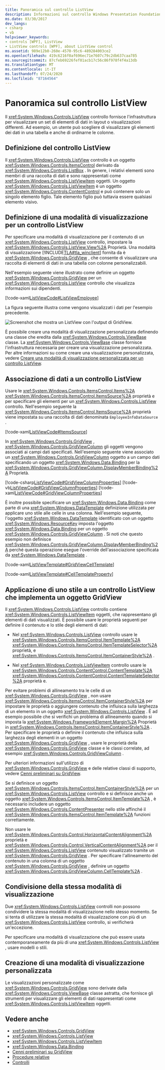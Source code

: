 ```yaml
---
title: Panoramica sul controllo ListView
description: Informazioni sul controllo Windows Presentation Foundation ListView, che fornisce l'infrastruttura per visualizzare gli elementi di dati in diversi layout o visualizzazioni.
ms.date: 03/30/2017
dev_langs:
- csharp
- vb
helpviewer_keywords:
- controls [WPF], ListView
- ListView controls [WPF], about ListView control
ms.assetid: 989e12b0-260e-4570-95c6-489284003ce2
ms.openlocfilehash: 419c6216f0af696ec71e7607c79c2db637caa785
ms.sourcegitcommit: 87cfeb69226fef01acb17c56c86f978f4f4a13db
ms.translationtype: MT
ms.contentlocale: it-IT
ms.lasthandoff: 07/24/2020
ms.locfileid: "87164564"
---
```

# <a name="listview-overview"></a>Panoramica sul controllo ListView
Il <xref:System.Windows.Controls.ListView> controllo fornisce l'infrastruttura per visualizzare un set di elementi di dati in layout o visualizzazioni differenti. Ad esempio, un utente può scegliere di visualizzare gli elementi dei dati in una tabella e anche di ordinarne le colonne.  

<a name="WhatisaListView"></a>
## <a name="what-is-a-listview"></a>Definizione del controllo ListView  
 Il <xref:System.Windows.Controls.ListView> controllo è un oggetto <xref:System.Windows.Controls.ItemsControl> derivato da <xref:System.Windows.Controls.ListBox> . In genere, i relativi elementi sono membri di una raccolta di dati e sono rappresentati come <xref:System.Windows.Controls.ListViewItem> oggetti. Un oggetto <xref:System.Windows.Controls.ListViewItem> è un oggetto <xref:System.Windows.Controls.ContentControl> e può contenere solo un singolo elemento figlio. Tale elemento figlio può tuttavia essere qualsiasi elemento visivo.  
  
<a name="DefiningaListViewView"></a>
## <a name="defining-a-view-mode-for-a-listview"></a>Definizione di una modalità di visualizzazione per un controllo ListView  
 Per specificare una modalità di visualizzazione per il contenuto di un <xref:System.Windows.Controls.ListView> controllo, impostare la <xref:System.Windows.Controls.ListView.View%2A> Proprietà. Una modalità di visualizzazione [!INCLUDE[TLA#tla_winclient](../../../../includes/tlasharptla-winclient-md.md)] fornita da è <xref:System.Windows.Controls.GridView> , che consente di visualizzare una raccolta di elementi di dati in una tabella con colonne personalizzabili.  
  
 Nell'esempio seguente viene illustrato come definire un oggetto <xref:System.Windows.Controls.GridView> per un <xref:System.Windows.Controls.ListView> controllo che visualizza informazioni sui dipendenti.  
  
 [!code-xaml[ListViewCode#ListViewEmployee](~/samples/snippets/csharp/VS_Snippets_Wpf/ListViewCode/CSharp/Window1.xaml#listviewemployee)]  
  
 La figura seguente illustra come vengono visualizzati i dati per l'esempio precedente.  
  
 ![Screenshot che mostra un ListView con l'output di GridView.](./media/gridview-overview/listview-gridview-output.jpg)  
  
 È possibile creare una modalità di visualizzazione personalizzata definendo una classe che eredita dalla <xref:System.Windows.Controls.ViewBase> classe. La <xref:System.Windows.Controls.ViewBase> classe fornisce l'infrastruttura necessaria per creare una visualizzazione personalizzata. Per altre informazioni su come creare una visualizzazione personalizzata, vedere [Creare una modalità di visualizzazione personalizzata per un controllo ListView](how-to-create-a-custom-view-mode-for-a-listview.md).  
  
<a name="BindingDatatoaListView"></a>
## <a name="binding-data-to-a-listview"></a>Associazione di dati a un controllo ListView  
 Usare le <xref:System.Windows.Controls.ItemsControl.Items%2A> <xref:System.Windows.Controls.ItemsControl.ItemsSource%2A> proprietà e per specificare gli elementi per un <xref:System.Windows.Controls.ListView> controllo. Nell'esempio seguente la <xref:System.Windows.Controls.ItemsControl.ItemsSource%2A> proprietà viene impostata su una raccolta di dati denominata `EmployeeInfoDataSource` .  
  
 [!code-xaml[ListViewCode#ItemsSource](~/samples/snippets/csharp/VS_Snippets_Wpf/ListViewCode/CSharp/Window1.xaml#itemssource)]  
  
 In <xref:System.Windows.Controls.GridView> , <xref:System.Windows.Controls.GridViewColumn> gli oggetti vengono associati ai campi dati specificati. Nell'esempio seguente viene associato un <xref:System.Windows.Controls.GridViewColumn> oggetto a un campo dati specificando un oggetto <xref:System.Windows.Data.Binding> per la <xref:System.Windows.Controls.GridViewColumn.DisplayMemberBinding%2A> Proprietà.  
  
 [!code-csharp[ListViewCode#GridViewColumnProperties](~/samples/snippets/csharp/VS_Snippets_Wpf/ListViewCode/CSharp/Window1.xaml.cs#gridviewcolumnproperties)]
 [!code-vb[ListViewCode#GridViewColumnProperties](~/samples/snippets/visualbasic/VS_Snippets_Wpf/ListViewCode/visualbasic/window1.xaml.vb#gridviewcolumnproperties)]
 [!code-xaml[ListViewCode#GridViewColumnProperties](~/samples/snippets/csharp/VS_Snippets_Wpf/ListViewCode/CSharp/Window1.xaml#gridviewcolumnproperties)]  
  
 È inoltre possibile specificare un <xref:System.Windows.Data.Binding> come parte di una <xref:System.Windows.DataTemplate> definizione utilizzata per applicare uno stile alle celle in una colonna. Nell'esempio seguente, l'oggetto <xref:System.Windows.DataTemplate> identificato con un oggetto <xref:System.Windows.ResourceKey> imposta l'oggetto <xref:System.Windows.Data.Binding> per un oggetto <xref:System.Windows.Controls.GridViewColumn> . Si noti che questo esempio non definisce <xref:System.Windows.Controls.GridViewColumn.DisplayMemberBinding%2A> perché questa operazione esegue l'override dell'associazione specificata da <xref:System.Windows.DataTemplate> .  
  
 [!code-xaml[ListViewTemplate#GridViewCellTemplate](~/samples/snippets/csharp/VS_Snippets_Wpf/ListViewTemplate/CS/window1.xaml#gridviewcelltemplate)]  
  
 [!code-xaml[ListViewTemplate#CellTemplateProperty](~/samples/snippets/csharp/VS_Snippets_Wpf/ListViewTemplate/CS/window1.xaml#celltemplateproperty)]  
  
<a name="StylingaListView"></a>
## <a name="styling-a-listview-that-implements-a-gridview"></a>Applicazione di uno stile a un controllo ListView che implementa un oggetto GridView  
 Il <xref:System.Windows.Controls.ListView> controllo contiene <xref:System.Windows.Controls.ListViewItem> oggetti, che rappresentano gli elementi di dati visualizzati. È possibile usare le proprietà seguenti per definire il contenuto e lo stile degli elementi di dati:  
  
- Nel <xref:System.Windows.Controls.ListView> controllo usare le <xref:System.Windows.Controls.ItemsControl.ItemTemplate%2A> <xref:System.Windows.Controls.ItemsControl.ItemTemplateSelector%2A> proprietà, e <xref:System.Windows.Controls.ItemsControl.ItemContainerStyle%2A> .  
  
- Nel <xref:System.Windows.Controls.ListViewItem> controllo usare le <xref:System.Windows.Controls.ContentControl.ContentTemplate%2A> <xref:System.Windows.Controls.ContentControl.ContentTemplateSelector%2A> proprietà e.  
  
 Per evitare problemi di allineamento tra le celle di un <xref:System.Windows.Controls.GridView> , non usare <xref:System.Windows.Controls.ItemsControl.ItemContainerStyle%2A> per impostare le proprietà o aggiungere contenuto che influisca sulla larghezza di un elemento in un oggetto <xref:System.Windows.Controls.ListView> . È ad esempio possibile che si verifichi un problema di allineamento quando si imposta la <xref:System.Windows.FrameworkElement.Margin%2A> Proprietà in <xref:System.Windows.Controls.ItemsControl.ItemContainerStyle%2A> . Per specificare le proprietà o definire il contenuto che influisca sulla larghezza degli elementi in un oggetto <xref:System.Windows.Controls.GridView> , usare le proprietà della <xref:System.Windows.Controls.GridView> classe e le classi correlate, ad esempio <xref:System.Windows.Controls.GridViewColumn> .  
  
 Per ulteriori informazioni sull'utilizzo di <xref:System.Windows.Controls.GridView> e delle relative classi di supporto, vedere [Cenni preliminari su GridView](gridview-overview.md).  
  
 Se si definisce un oggetto <xref:System.Windows.Controls.ItemsControl.ItemContainerStyle%2A> per un <xref:System.Windows.Controls.ListView> controllo e si definisce anche un oggetto <xref:System.Windows.Controls.ItemsControl.ItemTemplate%2A> , è necessario includere un oggetto <xref:System.Windows.Controls.ContentPresenter> nello stile affinché il <xref:System.Windows.Controls.ItemsControl.ItemTemplate%2A> funzioni correttamente.  
  
 Non usare le <xref:System.Windows.Controls.Control.HorizontalContentAlignment%2A> proprietà e <xref:System.Windows.Controls.Control.VerticalContentAlignment%2A> per il <xref:System.Windows.Controls.ListView> contenuto visualizzato tramite un <xref:System.Windows.Controls.GridView> . Per specificare l'allineamento del contenuto in una colonna di un oggetto <xref:System.Windows.Controls.GridView> , definire un oggetto <xref:System.Windows.Controls.GridViewColumn.CellTemplate%2A> .  
  
<a name="UsingtheSameViewMoreThanOnce"></a>
## <a name="sharing-the-same-view-mode"></a>Condivisione della stessa modalità di visualizzazione  
 Due <xref:System.Windows.Controls.ListView> controlli non possono condividere la stessa modalità di visualizzazione nello stesso momento. Se si tenta di utilizzare la stessa modalità di visualizzazione con più di un <xref:System.Windows.Controls.ListView> controllo, si verificherà un'eccezione.  
  
 Per specificare una modalità di visualizzazione che può essere usata contemporaneamente da più di una <xref:System.Windows.Controls.ListView> , usare modelli o stili.
  
<a name="CreatingaCustomView"></a>
## <a name="creating-a-custom-view-mode"></a>Creazione di una modalità di visualizzazione personalizzata  
 Le visualizzazioni personalizzate come <xref:System.Windows.Controls.GridView> sono derivate dalla <xref:System.Windows.Controls.ViewBase> classe astratta, che fornisce gli strumenti per visualizzare gli elementi di dati rappresentati come <xref:System.Windows.Controls.ListViewItem> oggetti.
  
## <a name="see-also"></a>Vedere anche

- <xref:System.Windows.Controls.GridView>
- <xref:System.Windows.Controls.ListView>
- <xref:System.Windows.Controls.ListViewItem>
- <xref:System.Windows.Data.Binding>
- [Cenni preliminari su GridView](gridview-overview.md)
- [Procedure relative](listview-how-to-topics.md)
- [Controlli](../advanced/optimizing-performance-controls.md)
